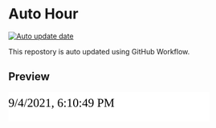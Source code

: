 # Auto Hour

[![Auto update date](https://github.com/JulMan-Dev/AutoHour/actions/workflows/auto_update.yml/badge.svg)](https://github.com/JulMan-Dev/AutoHour/actions/workflows/auto_update.yml)

This repostory is auto updated using GitHub Workflow.

## Preview

![Preview SVG](https://github.com/JulMan-Dev/AutoHour/raw/master/out/current.svg)